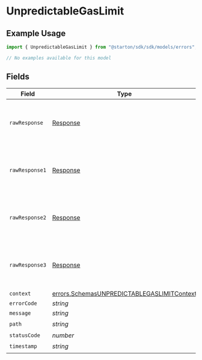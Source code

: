 # UnpredictableGasLimit

## Example Usage

```typescript
import { UnpredictableGasLimit } from "@starton/sdk/sdk/models/errors";

// No examples available for this model
```

## Fields

| Field                                                                                                           | Type                                                                                                            | Required                                                                                                        | Description                                                                                                     |
| --------------------------------------------------------------------------------------------------------------- | --------------------------------------------------------------------------------------------------------------- | --------------------------------------------------------------------------------------------------------------- | --------------------------------------------------------------------------------------------------------------- |
| `rawResponse`                                                                                                   | [Response](https://developer.mozilla.org/en-US/docs/Web/API/Response)                                           | :heavy_minus_sign:                                                                                              | Raw HTTP response; suitable for custom response parsing                                                         |
| `rawResponse1`                                                                                                  | [Response](https://developer.mozilla.org/en-US/docs/Web/API/Response)                                           | :heavy_minus_sign:                                                                                              | Raw HTTP response; suitable for custom response parsing                                                         |
| `rawResponse2`                                                                                                  | [Response](https://developer.mozilla.org/en-US/docs/Web/API/Response)                                           | :heavy_minus_sign:                                                                                              | Raw HTTP response; suitable for custom response parsing                                                         |
| `rawResponse3`                                                                                                  | [Response](https://developer.mozilla.org/en-US/docs/Web/API/Response)                                           | :heavy_minus_sign:                                                                                              | Raw HTTP response; suitable for custom response parsing                                                         |
| `context`                                                                                                       | [errors.SchemasUNPREDICTABLEGASLIMITContext](../../../sdk/models/errors/schemasunpredictablegaslimitcontext.md) | :heavy_minus_sign:                                                                                              | N/A                                                                                                             |
| `errorCode`                                                                                                     | *string*                                                                                                        | :heavy_minus_sign:                                                                                              | N/A                                                                                                             |
| `message`                                                                                                       | *string*                                                                                                        | :heavy_minus_sign:                                                                                              | N/A                                                                                                             |
| `path`                                                                                                          | *string*                                                                                                        | :heavy_check_mark:                                                                                              | N/A                                                                                                             |
| `statusCode`                                                                                                    | *number*                                                                                                        | :heavy_minus_sign:                                                                                              | N/A                                                                                                             |
| `timestamp`                                                                                                     | *string*                                                                                                        | :heavy_check_mark:                                                                                              | N/A                                                                                                             |